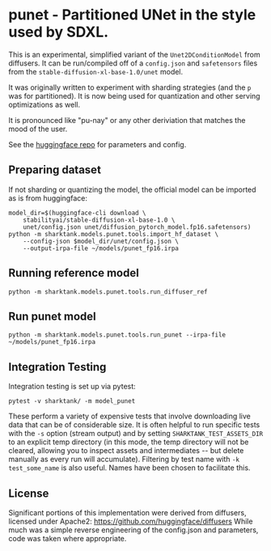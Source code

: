 # punet - Partitioned UNet in the style used by SDXL.

This is an experimental, simplified variant of the `Unet2DConditionModel` from
diffusers. It can be run/compiled off of a `config.json` and `safetensors` files
from the `stable-diffusion-xl-base-1.0/unet` model.

It was originally written to experiment with sharding strategies (and the `p`
was for partitioned). It is now being used for quantization and other serving
optimizations as well.

It is pronounced like "pu-nay" or any other deriviation that matches the
mood of the user.

See the [huggingface repo](https://huggingface.co/stabilityai/stable-diffusion-xl-base-1.0/tree/main/unet)
for parameters and config.

## Preparing dataset

If not sharding or quantizing the model, the official model can be imported
as is from huggingface:

```
model_dir=$(huggingface-cli download \
    stabilityai/stable-diffusion-xl-base-1.0 \
    unet/config.json unet/diffusion_pytorch_model.fp16.safetensors)
python -m sharktank.models.punet.tools.import_hf_dataset \
    --config-json $model_dir/unet/config.json \
    --output-irpa-file ~/models/punet_fp16.irpa
```

## Running reference model

```
python -m sharktank.models.punet.tools.run_diffuser_ref
```

## Run punet model

```
python -m sharktank.models.punet.tools.run_punet --irpa-file ~/models/punet_fp16.irpa
```

## Integration Testing

Integration testing is set up via pytest:

```
pytest -v sharktank/ -m model_punet
```

These perform a variety of expensive tests that involve downloading live data
that can be of considerable size. It is often helpful to run specific tests
with the `-s` option (stream output) and by setting `SHARKTANK_TEST_ASSETS_DIR`
to an explicit temp directory (in this mode, the temp directory will not
be cleared, allowing you to inspect assets and intermediates -- but delete
manually as every run will accumulate). Filtering by test name with
`-k test_some_name` is also useful. Names have been chosen to facilitate this.

## License

Significant portions of this implementation were derived from diffusers,
licensed under Apache2: https://github.com/huggingface/diffusers
While much was a simple reverse engineering of the config.json and parameters,
code was taken where appropriate.
